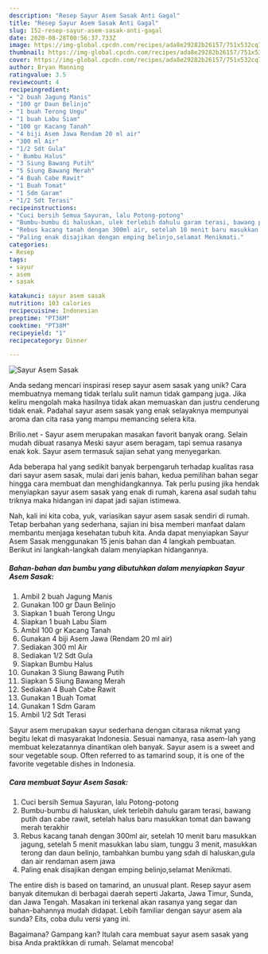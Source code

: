 ```yaml
---
description: "Resep Sayur Asem Sasak Anti Gagal"
title: "Resep Sayur Asem Sasak Anti Gagal"
slug: 152-resep-sayur-asem-sasak-anti-gagal
date: 2020-08-28T00:56:37.733Z
image: https://img-global.cpcdn.com/recipes/ada8e29282b26157/751x532cq70/sayur-asem-sasak-foto-resep-utama.jpg
thumbnail: https://img-global.cpcdn.com/recipes/ada8e29282b26157/751x532cq70/sayur-asem-sasak-foto-resep-utama.jpg
cover: https://img-global.cpcdn.com/recipes/ada8e29282b26157/751x532cq70/sayur-asem-sasak-foto-resep-utama.jpg
author: Bryan Manning
ratingvalue: 3.5
reviewcount: 4
recipeingredient:
- "2 buah Jagung Manis"
- "100 gr Daun Belinjo"
- "1 buah Terong Ungu"
- "1 buah Labu Siam"
- "100 gr Kacang Tanah"
- "4 biji Asem Jawa Rendam 20 ml air"
- "300 ml Air"
- "1/2 Sdt Gula"
- " Bumbu Halus"
- "3 Siung Bawang Putih"
- "5 Siung Bawang Merah"
- "4 Buah Cabe Rawit"
- "1 Buah Tomat"
- "1 Sdm Garam"
- "1/2 Sdt Terasi"
recipeinstructions:
- "Cuci bersih Semua Sayuran, lalu Potong-potong"
- "Bumbu-bumbu di haluskan, ulek terlebih dahulu garam terasi, bawang putih dan cabe rawit, setelah halus baru masukkan tomat dan bawang merah terakhir"
- "Rebus kacang tanah dengan 300ml air, setelah 10 menit baru masukkan jagung, setelah 5 menit masukkan labu siam, tunggu 3 menit, masukkan terong dan daun belinjo, tambahkan bumbu yang sdah di haluskan,gula dan air rendaman asem jawa"
- "Paling enak disajikan dengan emping belinjo,selamat Menikmati."
categories:
- Resep
tags:
- sayur
- asem
- sasak

katakunci: sayur asem sasak 
nutrition: 103 calories
recipecuisine: Indonesian
preptime: "PT36M"
cooktime: "PT38M"
recipeyield: "1"
recipecategory: Dinner

---
```



![Sayur Asem Sasak](https://img-global.cpcdn.com/recipes/ada8e29282b26157/751x532cq70/sayur-asem-sasak-foto-resep-utama.jpg)

Anda sedang mencari inspirasi resep sayur asem sasak yang unik? Cara membuatnya memang tidak terlalu sulit namun tidak gampang juga. Jika keliru mengolah maka hasilnya tidak akan memuaskan dan justru cenderung tidak enak. Padahal sayur asem sasak yang enak selayaknya mempunyai aroma dan cita rasa yang mampu memancing selera kita.

Brilio.net - Sayur asem merupakan masakan favorit banyak orang. Selain mudah dibuat rasanya Meski sayur asem beragam, tapi semua rasanya enak kok. Sayur asem termasuk sajian sehat yang menyegarkan.

Ada beberapa hal yang sedikit banyak berpengaruh terhadap kualitas rasa dari sayur asem sasak, mulai dari jenis bahan, kedua pemilihan bahan segar hingga cara membuat dan menghidangkannya. Tak perlu pusing jika hendak menyiapkan sayur asem sasak yang enak di rumah, karena asal sudah tahu triknya maka hidangan ini dapat jadi sajian istimewa.


Nah, kali ini kita coba, yuk, variasikan sayur asem sasak sendiri di rumah. Tetap berbahan yang sederhana, sajian ini bisa memberi manfaat dalam membantu menjaga kesehatan tubuh kita. Anda dapat menyiapkan Sayur Asem Sasak menggunakan 15 jenis bahan dan 4 langkah pembuatan. Berikut ini langkah-langkah dalam menyiapkan hidangannya.

<!--inarticleads1-->

##### Bahan-bahan dan bumbu yang dibutuhkan dalam menyiapkan Sayur Asem Sasak:

1. Ambil 2 buah Jagung Manis
1. Gunakan 100 gr Daun Belinjo
1. Siapkan 1 buah Terong Ungu
1. Siapkan 1 buah Labu Siam
1. Ambil 100 gr Kacang Tanah
1. Gunakan 4 biji Asem Jawa (Rendam 20 ml air)
1. Sediakan 300 ml Air
1. Sediakan 1/2 Sdt Gula
1. Siapkan  Bumbu Halus
1. Gunakan 3 Siung Bawang Putih
1. Siapkan 5 Siung Bawang Merah
1. Sediakan 4 Buah Cabe Rawit
1. Gunakan 1 Buah Tomat
1. Gunakan 1 Sdm Garam
1. Ambil 1/2 Sdt Terasi


Sayur asem merupakan sayur sederhana dengan citarasa nikmat yang begitu lekat di masyarakat Indonesia. Sesuai namanya, rasa asem-lah yang membuat kelezatannya dinantikan oleh banyak. Sayur asem is a sweet and sour vegetable soup. Often referred to as tamarind soup, it is one of the favorite vegetable dishes in Indonesia. 

<!--inarticleads2-->

##### Cara membuat Sayur Asem Sasak:

1. Cuci bersih Semua Sayuran, lalu Potong-potong
1. Bumbu-bumbu di haluskan, ulek terlebih dahulu garam terasi, bawang putih dan cabe rawit, setelah halus baru masukkan tomat dan bawang merah terakhir
1. Rebus kacang tanah dengan 300ml air, setelah 10 menit baru masukkan jagung, setelah 5 menit masukkan labu siam, tunggu 3 menit, masukkan terong dan daun belinjo, tambahkan bumbu yang sdah di haluskan,gula dan air rendaman asem jawa
1. Paling enak disajikan dengan emping belinjo,selamat Menikmati.


The entire dish is based on tamarind, an unusual plant. Resep sayur asem banyak ditemukan di berbagai daerah seperti Jakarta, Jawa Timur, Sunda, dan Jawa Tengah. Masakan ini terkenal akan rasanya yang segar dan bahan-bahannya mudah didapat. Lebih familiar dengan sayur asem ala sunda? Eits, coba dulu versi yang ini. 

Bagaimana? Gampang kan? Itulah cara membuat sayur asem sasak yang bisa Anda praktikkan di rumah. Selamat mencoba!
